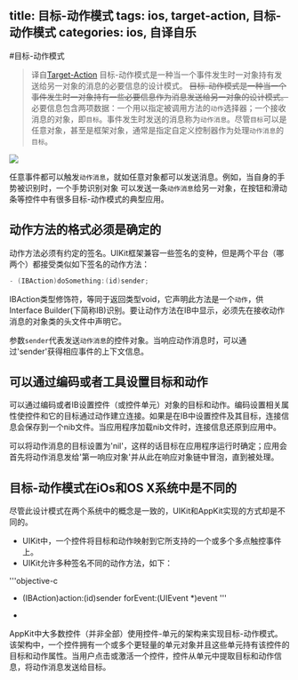 title: 目标-动作模式
tags: ios, target-action, 目标-动作模式
categories: ios, 自译自乐
---
#目标-动作模式
>译自[Target-Action](https://developer.apple.com/library/ios/documentation/general/conceptual/devpedia-cocoaapp/targetaction.html)
目标-动作模式是一种当一个事件发生时一对象持有发送给另一对象的消息的必要信息的设计模式。
~~目标-动作模式是一种当一个事件发生时一对象持有一些必要信息作为消息发送给另一对象的设计模式。~~
必要信息包含两项数据：一个用以指定被调用方法的`动作`选择器；一个接收消息的对象，即`目标`。事件发生时发送的消息称为`动作消息`。尽管`目标`可以是任意对象，甚至是框架对象，通常是指定自定义控制器作为处理`动作消息`的`目标`。

![](http://7xlpnu.com1.z0.glb.clouddn.com/blog-target_action.jpg)

任意事件都可以触发`动作消息`，就如任意对象都可以发送消息。例如，当自身的手势被识别时，一个手势识别对象
可以发送一条`动作消息`给另一对象，在按钮和滑动条等控件中有很多目标-动作模式的典型应用。

## 动作方法的格式必须是确定的
动作方法必须有约定的签名。UIKit框架兼容一些签名的变种，但是两个平台（哪两个）都接受类似如下签名的动作方法：
```objective-c
- (IBAction)doSomething:(id)sender;
```

IBAction类型修饰符，等同于返回类型void，它声明此方法是一个`动作`，供Interface Builder(下简称IB)识别。要让动作方法在IB中显示，必须先在接收动作消息的对象类的头文件中声明它。

参数`sender`代表发送`动作消息`的控件对象。当响应动作消息时，可以通过'sender'获得相应事件的上下文信息。

## 可以通过编码或者工具设置目标和动作
可以通过编码或者IB设置控件（或控件单元）对象的目标和动作。编码设置相关属性使控件和它的目标通过动作建立连接。如果是在IB中设置控件及其目标，连接信息会保存到一个nib文件。当应用程序加载nib文件时，连接信息还原到应用中。

可以将动作消息的目标设置为'nil'，这样的话目标在应用程序运行时确定；应用会首先将动作消息发给'第一响应对象'并从此在响应对象链中冒泡，直到被处理。

## 目标-动作模式在iOs和OS X系统中是不同的
尽管此设计模式在两个系统中的概念是一致的，UIKit和AppKit实现的方式却是不同的。

+ UIKit中，一个控件将目标和动作映射到它所支持的一个或多个多点触控事件上。
+ UIKit允许多种签名不同的动作方法，如下：

'''objective-c
- (IBAction)action:(id)sender forEvent:(UIEvent *)event
'''

+
AppKit中大多数控件（并非全部）使用控件-单元的架构来实现目标-动作模式。该架构中，一个控件拥有一个或多个更轻量的单元对象并且这些单元持有该控件的目标和动作属性。当用户点击或激活一个控件，控件从单元中提取目标和动作信息，将动作消息发送给目标。
